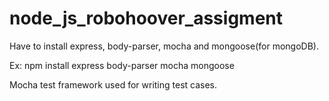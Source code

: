 # node_js_robohoover_assigment


Have to install express, body-parser, mocha and mongoose(for mongoDB).

Ex: npm install express body-parser mocha mongoose

Mocha test framework used for writing test cases.

 


